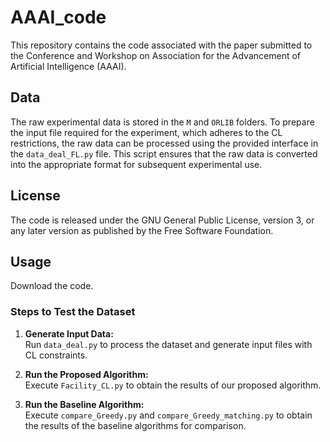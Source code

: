 # AAAI_code
This repository contains the code associated with the paper submitted to the Conference and Workshop on Association for the Advancement of Artificial Intelligence (AAAI).
## Data
The raw experimental data is stored in the `M` and `ORLIB` folders. To prepare the input file required for the experiment, which adheres to the CL restrictions, the raw data can be processed using the provided interface in the `data_deal_FL.py` file. This script ensures that the raw data is converted into the appropriate format for subsequent experimental use.
## License
The code is released under the GNU General Public License, version 3, or any later version as published by the Free Software Foundation.
## Usage
Download the code.
### Steps to Test the Dataset

1. **Generate Input Data:**  
   Run `data_deal.py` to process the dataset and generate input files with CL constraints.

2. **Run the Proposed Algorithm:**  
   Execute `Facility_CL.py` to obtain the results of our proposed algorithm.

3. **Run the Baseline Algorithm:**  
   Execute `compare_Greedy.py` and  `compare_Greedy_matching.py` to obtain the results of the baseline algorithms for comparison.

